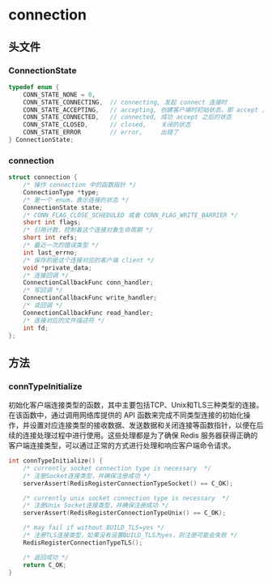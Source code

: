 # connection

## 头文件

### ConnectionState

```c
typedef enum {
    CONN_STATE_NONE = 0,
    CONN_STATE_CONNECTING,  // connecting, 发起 connect 连接时
    CONN_STATE_ACCEPTING,   // accepting, 创建客户端时初始状态，即 accept 之前的状态
    CONN_STATE_CONNECTED,   // connected, 成功 accept 之后的状态
    CONN_STATE_CLOSED,      // closed,    关闭的状态
    CONN_STATE_ERROR        // error,     出错了
} ConnectionState;
```

### connection

```c
struct connection {
    /* 操作 connection 中的函数指针 */
    ConnectionType *type;
    /* 是一个 enum，表示连接的状态 */
    ConnectionState state;
    /* CONN_FLAG_CLOSE_SCHEDULED 或者 CONN_FLAG_WRITE_BARRIER */
    short int flags;
    /* 引用计数，控制着这个连接对象生命周期 */
    short int refs;
    /* 最近一次的错误类型 */
    int last_errno;
    /* 保存的是这个连接对应的客户端 client */
    void *private_data;
    /* 连接回调 */
    ConnectionCallbackFunc conn_handler;
    /* 写回调 */
    ConnectionCallbackFunc write_handler;
    /* 读回调 */
    ConnectionCallbackFunc read_handler;
    /* 连接对应的文件描述符 */
    int fd;
};
```

## 方法

### connTypeInitialize

初始化客户端连接类型的函数，其中主要包括TCP、Unix和TLS三种类型的连接。在该函数中，通过调用网络库提供的 API 函数来完成不同类型连接的初始化操作，并设置对应连接类型的接收数据、发送数据和关闭连接等函数指针，以便在后续的连接处理过程中进行使用。这些处理都是为了确保 Redis 服务器获得正确的客户端连接类型，可以通过正常的方式进行处理和响应客户端命令请求。

```c
int connTypeInitialize() {
    /* currently socket connection type is necessary  */
    /* 注册Socket连接类型，并确保注册成功 */
    serverAssert(RedisRegisterConnectionTypeSocket() == C_OK);

    /* currently unix socket connection type is necessary  */
    /* 注册Unix Socket连接类型，并确保注册成功 */
    serverAssert(RedisRegisterConnectionTypeUnix() == C_OK);

    /* may fail if without BUILD_TLS=yes */
    /* 注册TLS连接类型，如果没有设置BUILD_TLS为yes，则注册可能会失败 */
    RedisRegisterConnectionTypeTLS();

    /* 返回成功 */
    return C_OK;
}
```

